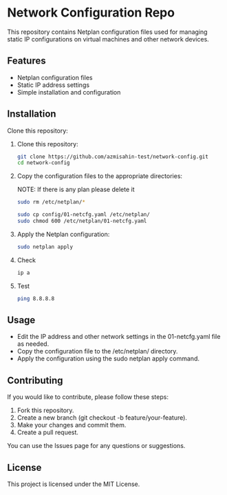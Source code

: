 # Network Configuration Repo

This repository contains Netplan configuration files used for managing static IP configurations on virtual machines and other network devices.

## Features

- Netplan configuration files
- Static IP address settings
- Simple installation and configuration

## Installation

Clone this repository:

1. Clone this repository:

   ```bash
   git clone https://github.com/azmisahin-test/network-config.git
   cd network-config
   ```

2. Copy the configuration files to the appropriate directories:

   NOTE: If there is any plan please delete it

   ```bash
   sudo rm /etc/netplan/*
   ```

   ```bash
   sudo cp config/01-netcfg.yaml /etc/netplan/
   sudo chmod 600 /etc/netplan/01-netcfg.yaml
   ```

3. Apply the Netplan configuration:

   ```bash
   sudo netplan apply
   ```

4. Check

   ```bash
   ip a
   ```

5. Test

   ```bash
   ping 8.8.8.8
   ```

## Usage

- Edit the IP address and other network settings in the 01-netcfg.yaml file as needed.
- Copy the configuration file to the /etc/netplan/ directory.
- Apply the configuration using the sudo netplan apply command.

## Contributing

If you would like to contribute, please follow these steps:

1. Fork this repository.
2. Create a new branch (git checkout -b feature/your-feature).
3. Make your changes and commit them.
4. Create a pull request.

You can use the Issues page for any questions or suggestions.

## License

This project is licensed under the MIT License.

